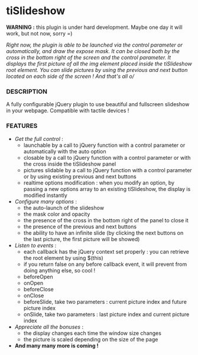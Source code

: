 tiSlideshow
===========

**WARNING :** this plugin is under hard development. Maybe one day it will work, but not now, sorry =)

_Right now, the plugin is able to be launched via the control parameter or automatically, and draw the expose mask.
It can be closed both by the cross in the bottom right of the screen and the control parameter.
It displays the first picture of all the img element placed inside the tiSlideshow root element.
You can slide pictures by using the previous and next button located on each side of the screen ! And that's all o/_


### DESCRIPTION ###
A fully configurable jQuery plugin to use beautiful and fullscreen slideshow in your webpage. Compatible with tactile devices !

### FEATURES ###
* _Get the full control_ :
  - launchable by a call to jQuery function with a control parameter or automatically with the auto option
  - closable by a call to jQuery function with a control parameter or with the cross inside the tiSlideshow panel
  - pictures slidable by a call to jQuery function with a control parameter or by using existing previous and next buttons
  - realtime options modification : when you modify an option, by passing a new options array to an existing tiSlideshow, the display is modified instantly
* _Configure many options_ :
  - the auto-launch of the slideshow
  - the mask color and opacity
  - the presence of the cross in the bottom right of the panel to close it
  - the presence of the previous and next buttons
  - the ability to have an infinite slide (by clicking the next buttons on the last picture, the first picture will be showed)
* _Listen to events_ :
  - each callback has the jQuery context set properly : you can retrieve the root element by using $(this)
  - if you return false on any before callback event, it will prevent from doing anything else, so cool !
  - beforeOpen
  - onOpen
  - beforeClose
  - onClose
  - beforeSlide, take two parameters : current picture index and future picture index
  - onSlide, take two parameters : last picture index and current picture index
* _Appreciate all the bonuses_ :
  - the display changes each time the window size changes
  - the picture is scaled depending on the size of the page
* **And many many more is coming !**